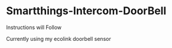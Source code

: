 # Smartthings-Intercom-DoorBell

Instructions will Follow

Currently using my ecolink doorbell sensor
